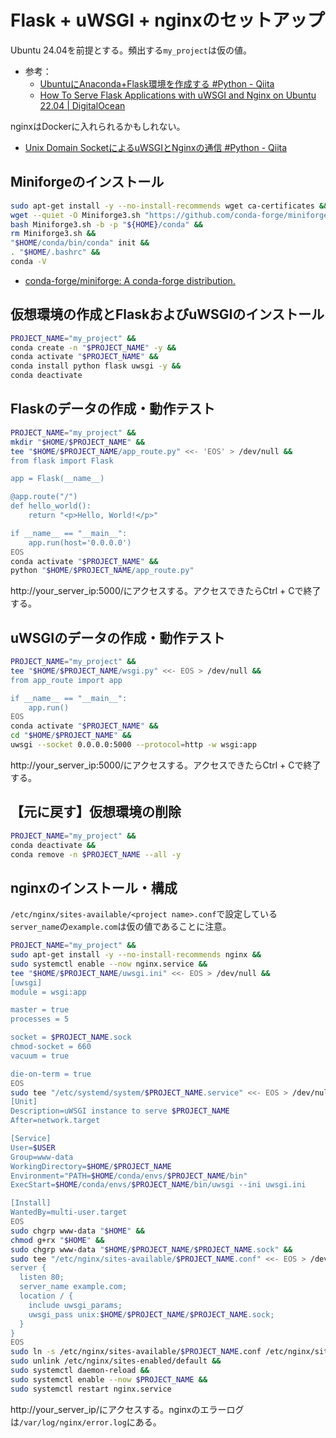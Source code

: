 # Flask + uWSGI + nginxのセットアップ
Ubuntu 24.04を前提とする。頻出する`my_project`は仮の値。
- 参考：
  - [UbuntuにAnaconda+Flask環境を作成する #Python - Qiita](https://qiita.com/katsujitakeda/items/b8e0cdc04611e3645f76#nginx%E3%81%AE%E8%A8%AD%E5%AE%9A)
  - [How To Serve Flask Applications with uWSGI and Nginx on Ubuntu 22.04 | DigitalOcean](https://www.digitalocean.com/community/tutorials/how-to-serve-flask-applications-with-uwsgi-and-nginx-on-ubuntu-22-04#step-6-configuring-nginx-to-proxy-requests)

nginxはDockerに入れられるかもしれない。
- [Unix Domain SocketによるuWSGIとNginxの通信 #Python - Qiita](https://qiita.com/wf-yamaday/items/735be1da1022e096d6c6)

## Miniforgeのインストール
```sh
sudo apt-get install -y --no-install-recommends wget ca-certificates &&
wget --quiet -O Miniforge3.sh "https://github.com/conda-forge/miniforge/releases/latest/download/Miniforge3-$(uname)-$(uname -m).sh" &&
bash Miniforge3.sh -b -p "${HOME}/conda" &&
rm Miniforge3.sh &&
"$HOME/conda/bin/conda" init &&
. "$HOME/.bashrc" &&
conda -V
```
- [conda-forge/miniforge: A conda-forge distribution.](https://github.com/conda-forge/miniforge)

## 仮想環境の作成とFlaskおよびuWSGIのインストール
```sh
PROJECT_NAME="my_project" &&
conda create -n "$PROJECT_NAME" -y &&
conda activate "$PROJECT_NAME" &&
conda install python flask uwsgi -y &&
conda deactivate
```

## Flaskのデータの作成・動作テスト
```sh
PROJECT_NAME="my_project" &&
mkdir "$HOME/$PROJECT_NAME" &&
tee "$HOME/$PROJECT_NAME/app_route.py" <<- 'EOS' > /dev/null &&
from flask import Flask

app = Flask(__name__)

@app.route("/")
def hello_world():
    return "<p>Hello, World!</p>"

if __name__ == "__main__":
    app.run(host='0.0.0.0')
EOS
conda activate "$PROJECT_NAME" &&
python "$HOME/$PROJECT_NAME/app_route.py"
```

http://your_server_ip:5000/にアクセスする。アクセスできたらCtrl + Cで終了する。

## uWSGIのデータの作成・動作テスト
```sh
PROJECT_NAME="my_project" &&
tee "$HOME/$PROJECT_NAME/wsgi.py" <<- EOS > /dev/null &&
from app_route import app

if __name__ == "__main__":
    app.run()
EOS
conda activate "$PROJECT_NAME" &&
cd "$HOME/$PROJECT_NAME" &&
uwsgi --socket 0.0.0.0:5000 --protocol=http -w wsgi:app
```
http://your_server_ip:5000/にアクセスする。アクセスできたらCtrl + Cで終了する。

## 【元に戻す】仮想環境の削除
```sh
PROJECT_NAME="my_project" &&
conda deactivate &&
conda remove -n $PROJECT_NAME --all -y
```

## nginxのインストール・構成
`/etc/nginx/sites-available/<project name>.conf`で設定している`server_name`の`example.com`は仮の値であることに注意。
```sh
PROJECT_NAME="my_project" &&
sudo apt-get install -y --no-install-recommends nginx &&
sudo systemctl enable --now nginx.service &&
tee "$HOME/$PROJECT_NAME/uwsgi.ini" <<- EOS > /dev/null &&
[uwsgi]
module = wsgi:app

master = true
processes = 5

socket = $PROJECT_NAME.sock
chmod-socket = 660
vacuum = true

die-on-term = true
EOS
sudo tee "/etc/systemd/system/$PROJECT_NAME.service" <<- EOS > /dev/null &&
[Unit]
Description=uWSGI instance to serve $PROJECT_NAME
After=network.target

[Service]
User=$USER
Group=www-data
WorkingDirectory=$HOME/$PROJECT_NAME
Environment="PATH=$HOME/conda/envs/$PROJECT_NAME/bin"
ExecStart=$HOME/conda/envs/$PROJECT_NAME/bin/uwsgi --ini uwsgi.ini

[Install]
WantedBy=multi-user.target
EOS
sudo chgrp www-data "$HOME" &&
chmod g+rx "$HOME" &&
sudo chgrp www-data "$HOME/$PROJECT_NAME/$PROJECT_NAME.sock" &&
sudo tee "/etc/nginx/sites-available/$PROJECT_NAME.conf" <<- EOS > /dev/null &&
server {
  listen 80;
  server_name example.com;
  location / {
    include uwsgi_params;
    uwsgi_pass unix:$HOME/$PROJECT_NAME/$PROJECT_NAME.sock;
  }
}
EOS
sudo ln -s /etc/nginx/sites-available/$PROJECT_NAME.conf /etc/nginx/sites-enabled/$PROJECT_NAME.conf &&
sudo unlink /etc/nginx/sites-enabled/default &&
sudo systemctl daemon-reload &&
sudo systemctl enable --now $PROJECT_NAME &&
sudo systemctl restart nginx.service
```
http://your_server_ip/にアクセスする。nginxのエラーログは`/var/log/nginx/error.log`にある。